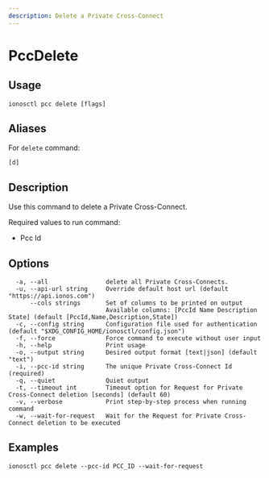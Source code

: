 ```yaml
---
description: Delete a Private Cross-Connect
---
```


# PccDelete

## Usage

```text
ionosctl pcc delete [flags]
```

## Aliases

For `delete` command:

```text
[d]
```

## Description

Use this command to delete a Private Cross-Connect.

Required values to run command:

* Pcc Id

## Options

```text
  -a, --all                delete all Private Cross-Connects.
  -u, --api-url string     Override default host url (default "https://api.ionos.com")
      --cols strings       Set of columns to be printed on output 
                           Available columns: [PccId Name Description State] (default [PccId,Name,Description,State])
  -c, --config string      Configuration file used for authentication (default "$XDG_CONFIG_HOME/ionosctl/config.json")
  -f, --force              Force command to execute without user input
  -h, --help               Print usage
  -o, --output string      Desired output format [text|json] (default "text")
  -i, --pcc-id string      The unique Private Cross-Connect Id (required)
  -q, --quiet              Quiet output
  -t, --timeout int        Timeout option for Request for Private Cross-Connect deletion [seconds] (default 60)
  -v, --verbose            Print step-by-step process when running command
  -w, --wait-for-request   Wait for the Request for Private Cross-Connect deletion to be executed
```

## Examples

```text
ionosctl pcc delete --pcc-id PCC_ID --wait-for-request
```

